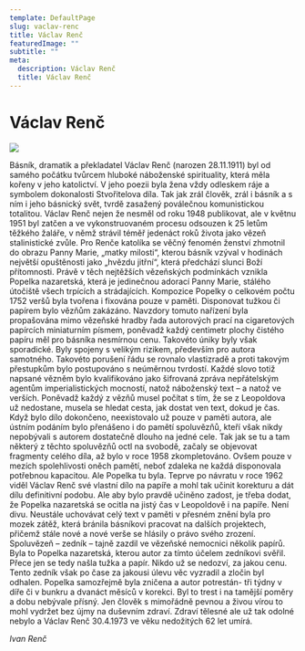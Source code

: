```yaml
---
template: DefaultPage
slug: vaclav-renc
title: Václav Renč
featuredImage: ""
subtitle: ""
meta:
  description: Václav Renč
  title: Václav Renč
---
```

# Václav Renč

![](https://res.cloudinary.com/dfhtw7uzk/image/upload/c_crop,f_auto,h_800,q_auto,w_800/v1616841424/renc_pyruuq.jpg)

Básník, dramatik a překladatel Václav Renč (narozen 28.11.1911) byl od samého počátku tvůrcem hluboké náboženské spirituality, která měla kořeny v jeho katolictví. V jeho poezii byla žena vždy odleskem ráje a symbolem dokonalosti Stvořitelova díla. Tak jak zrál člověk, zrál i básník a s ním i jeho básnický svět, tvrdě zasažený poválečnou komunistickou totalitou. Václav Renč nejen že nesměl od roku 1948 publikovat, ale v květnu 1951 byl zatčen a ve vykonstruovaném procesu odsouzen k 25 letům těžkého žaláře, v němž strávil téměř jedenáct roků života jako vězeň stalinistické zvůle. Pro Renče katolíka se věčný fenomén ženství zhmotnil do obrazu Panny Marie, „matky milosti“, kterou básník vzýval v hodinách největší opuštěnosti jako „hvězdu jitřní“, která předchází slunci Boží přítomnosti. Právě v těch nejtěžších vězeňských podmínkách vznikla Popelka nazaretská, která je jedinečnou adorací Panny Marie, stálého útočiště všech trpících a strádajících. Kompozice Popelky o celkovém počtu 1752 veršů byla tvořena i fixována pouze v paměti. Disponovat tužkou či papírem bylo vězňům zakázáno. Navzdory tomuto nařízení byla propašována mimo vězeňské hradby řada autorových prací na cigaretových papírcích miniaturním písmem, poněvadž každý centimetr plochy čistého papíru měl pro básníka nesmírnou cenu. Takovéto úniky byly však sporadické. Byly spojeny s velikým rizikem, především pro autora samotného. Takovéto porušení řádu se rovnalo vlastizradě a proti takovým přestupkům bylo postupováno
s neúměrnou tvrdostí. Každé slovo totiž napsané vězněm bylo kvalifikováno jako šifrovaná zpráva nepřátelským agentům imperialistických mocností, natož náboženský text – a natož ve verších. Poněvadž každý z vězňů musel počítat s tím, že se z Leopoldova už nedostane, musela se hledat cesta, jak dostat ven text, dokud je čas. Když bylo dílo dokončeno, neexistovalo už pouze v paměti autora, ale ústním podáním bylo přenášeno i do pamětí spoluvězňů, kteří však nikdy nepobývali s autorem dostatečně dlouho na jedné cele. Tak jak se tu a tam některý z těchto spoluvězňů octl na svobodě, začaly se objevovat fragmenty celého díla, až bylo v roce 1958 zkompletováno. Ovšem pouze v mezích spolehlivosti oněch pamětí, neboť zdaleka ne každá disponovala potřebnou kapacitou. Ale Popelka tu byla. Teprve po návratu v roce 1962 viděl Václav Renč své vlastní dílo na papíře a mohl tak učinit korekturu a dát dílu definitivní podobu. Ale aby bylo pravdě učiněno zadost, je třeba dodat, že Popelka nazaretská se ocitla na jistý čas v Leopoldově i na papíře. Není divu. Neustále uchovávat celý text v paměti v přesném znění byla pro mozek zátěž, která bránila básníkovi pracovat na dalších projektech, přičemž stále nové a nové verše se hlásily o právo svého zrození. Spoluvězeň – zedník – tajně zazdil ve vězeňské nemocnici několik papírů. Byla to Popelka nazaretská, kterou autor za tímto účelem zedníkovi svěřil. Přece jen se tedy našla tužka a papír. Nikdo už se nedozví, za jakou cenu. Tento zedník však po čase za jakousi úlevu věc vyzradil a zločin byl odhalen. Popelka samozřejmě byla zničena a autor potrestán- tři týdny v díře či v bunkru a dvanáct měsíců v korekci. Byl to trest i na tamější poměry a dobu nebývale přísný. Jen člověk s mimořádně pevnou a živou vírou to mohl vydržet bez újmy na duševním zdraví. Zdraví tělesné ale už tak odolné nebylo a Václav Renč 30.4.1973 ve věku nedožitých 62 let umírá.

*Ivan Renč*